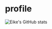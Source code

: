 # profile




![Eike's GitHub stats](https://github-readme-stats.vercel.app/api?username=rogall-e&show_icons=true&theme=tokyonight)
